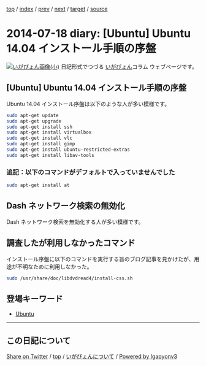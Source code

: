 [top](../index.html) 
 / [index](index.html) 
 / [prev](ig140717.html) 
 / [next](ig140719.html) 
 / [target](https://igapyon.github.io/diary/2014/ig140718.html) 
 / [source](https://github.com/igapyon/diary/blob/gh-pages/2014/ig140718.src.md) 

2014-07-18 diary: [Ubuntu] Ubuntu 14.04 インストール手順の序盤
=====================================================================================================
[![いがぴょん画像(小)](https://igapyon.github.io/diary/images/iga200306s.jpg "いがぴょん")](https://igapyon.github.io/diary/memo/memoigapyon.html) 日記形式でつづる [いがぴょん](https://igapyon.github.io/diary/memo/memoigapyon.html)コラム ウェブページです。

## [Ubuntu] Ubuntu 14.04 インストール手順の序盤

Ubuntu 14.04 インストール序盤は以下のような人が多い模様です。

```sh
sudo apt-get update
sudo apt-get upgrade 
sudo apt-get install ssh
sudo apt-get install virtualbox
sudo apt-get install vlc
sudo apt-get install gimp
sudo apt-get install ubuntu-restricted-extras
sudo apt-get install libav-tools
```



### 追記：以下のコマンドがデフォルトで入っていませんでした


```sh
sudo apt-get install at
```



## Dash ネットワーク検索の無効化

Dash ネットワーク検索を無効化する人が多い模様です。


## 調査したが利用しなかったコマンド

インストール序盤に以下のコマンドを実行する旨のブログ記事を見かけたが、用途が不明なために利用しなかった。

```sh
sudo /usr/share/doc/libdvdread4/install-css.sh
```

## 登場キーワード

* [Ubuntu](../keyword/ubuntu.html)

----------------------------------------------------------------------------------------------------

## この日記について

[Share on Twitter](https://twitter.com/intent/tweet?hashtags=igapyon%2Cdiary%2C%E3%81%84%E3%81%8C%E3%81%B4%E3%82%87%E3%82%93%2CUbuntu&text=%5BUbuntu%5D+Ubuntu+14.04+%E3%82%A4%E3%83%B3%E3%82%B9%E3%83%88%E3%83%BC%E3%83%AB%E6%89%8B%E9%A0%86%E3%81%AE%E5%BA%8F%E7%9B%A4&url=https%3A%2F%2Figapyon.github.io%2Fdiary%2F2014%2Fig140718.html) / [top](../index.html) / [いがぴょんについて](https://igapyon.github.io/diary/memo/memoigapyon.html) / [Powered by Igapyonv3](https://github.com/igapyon/igapyonv3)

